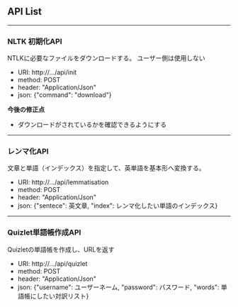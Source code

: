 ## API List
---
### NLTK 初期化API

NTLKに必要なファイルをダウンロードする。
ユーザー側は使用しない

- URI: http://.../api/init
- method: POST
- header: "Application/Json"
- json: {"command": "download"}

**今後の修正点**

- ダウンロードがされているかを確認できるようにする

---
### レンマ化API

文章と単語（インデックス）を指定して、英単語を基本形へ変換する。

- URI: http://.../api/lemmatisation
- method: POST
- header: "Application/Json"
- json: {"sentece": 英文章, "index": レンマ化したい単語のインデックス}

---
### Quizlet単語帳作成API

Quizletの単語帳を作成し、URLを返す

- URI: http://.../api/quizlet
- method: POST
- header: "Application/Json"
- json: {"username": ユーザーネーム, "password": パスワード, "words": 単語帳にしたい対訳リスト}